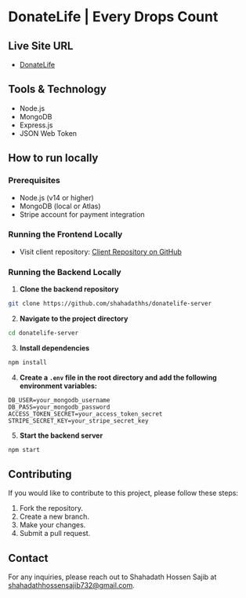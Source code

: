 
# DonateLife | Every Drops Count

## Live Site URL

- [DonateLife](https://donatelife-f661c.web.app)

## Tools & Technology

- Node.js
- MongoDB
- Express.js
- JSON Web Token

## How to run locally

### Prerequisites

- Node.js (v14 or higher)
- MongoDB (local or Atlas)
- Stripe account for payment integration

### Running the Frontend Locally

- Visit client repository: [Client Repository on GitHub](https://github.com/shahadathhs/donatelife-client)

### Running the Backend Locally

1. **Clone the backend repository**

```bash
git clone https://github.com/shahadathhs/donatelife-server
```

2. **Navigate to the project directory**

```bash
cd donatelife-server
```

3. **Install dependencies**

```bash
npm install
```

4. **Create a `.env` file in the root directory and add the following environment variables:**

```env
DB_USER=your_mongodb_username
DB_PASS=your_mongodb_password
ACCESS_TOKEN_SECRET=your_access_token_secret
STRIPE_SECRET_KEY=your_stripe_secret_key
```

5. **Start the backend server**

```bash
npm start
```

## Contributing

If you would like to contribute to this project, please follow these steps:

1. Fork the repository.
2. Create a new branch.
3. Make your changes.
4. Submit a pull request.

## Contact

For any inquiries, please reach out to Shahadath Hossen Sajib at <shahadathhossensajib732@gmail.com>.

